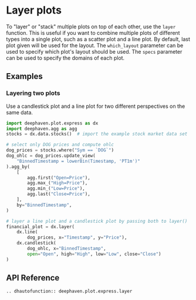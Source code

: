 # Layer plots

To "layer" or "stack" multiple plots on top of each other, use the `layer` function. This is useful if you want to combine multiple plots of different types into a single plot, such as a scatter plot and a line plot. By default, last plot given will be used for the layout. The `which_layout` parameter can be used to specify which plot's layout should be used. The `specs` parameter can be used to specify the domains of each plot.

## Examples

### Layering two plots

Use a candlestick plot and a line plot for two different perspectives on the same data.

```python order=financial_plot,dog_prices,dog_ohlc,stocks
import deephaven.plot.express as dx
import deephaven.agg as agg
stocks = dx.data.stocks()  # import the example stock market data set

# select only DOG prices and compute ohlc
dog_prices = stocks.where("Sym == `DOG`")
dog_ohlc = dog_prices.update_view(
    "BinnedTimestamp = lowerBin(Timestamp, 'PT1m')"
).agg_by(
    [
        agg.first("Open=Price"),
        agg.max_("High=Price"),
        agg.min_("Low=Price"),
        agg.last("Close=Price"),
    ],
    by="BinnedTimestamp",
)

# layer a line plot and a candlestick plot by passing both to layer()
financial_plot = dx.layer(
    dx.line(
        dog_prices, x="Timestamp", y="Price"),
    dx.candlestick(
        dog_ohlc, x="BinnedTimestamp",
        open="Open", high="High", low="Low", close="Close")
)
```

## API Reference
```{eval-rst}
.. dhautofunction:: deephaven.plot.express.layer
```
